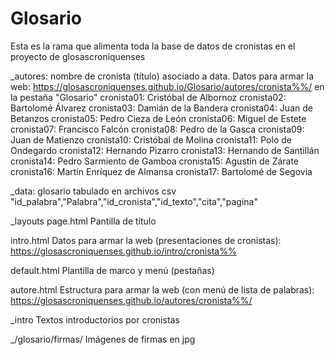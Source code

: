 # Glosario
Esta es la rama que alimenta toda la base de datos de cronistas en el proyecto de glosascroniquenses

_autores: nombre de cronista (título) asociado a data. 
Datos para armar la web: https://glosascroniquenses.github.io/Glosario/autores/cronista%%/
en la pestaña "Glosario"
cronista01: Cristóbal de Albornoz
cronista02: Bartolomé Álvarez
cronista03: Damián de la Bandera
cronista04: Juan de Betanzos
cronista05: Pedro Cieza de León
cronista06: Miguel de Estete
cronista07: Francisco Falcón
cronista08: Pedro de la Gasca
cronista09: Juan de Matienzo
cronista10: Cristóbal de Molina
cronista11: Polo de Ondegardo
cronista12: Hernando Pizarro
cronista13: Hernando de Santillán
cronista14: Pedro Sarmiento de Gamboa
cronista15: Agustín de Zárate
cronista16: Martín Enríquez de Almansa
cronista17: Bartolomé de Segovia

_data: glosario tabulado en archivos csv
"id_palabra","Palabra","id_cronista","id_texto","cita","pagina"


_layouts
page.html
Pantilla de título

  intro.html
  Datos para armar la web (presentaciones de cronistas): https://glosascroniquenses.github.io/intro/cronista%%

  default.html
  Plantilla de marco y menú (pestañas)

  autore.html
  Estructura para armar la web (con menú de lista de palabras): https://glosascroniquenses.github.io/autores/cronista%%/
  
_intro
Textos introductorios por cronistas

_/glosario/firmas/
Imágenes de firmas en jpg
